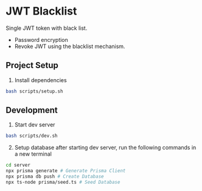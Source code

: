 # JWT Blacklist
Single JWT token with black list.
- Password encryption
- Revoke JWT using the blacklist mechanism.

## Project Setup
1. Install dependencies
```bash
bash scripts/setup.sh
```

## Development
1. Start dev server
```bash
bash scripts/dev.sh
```

2. Setup database
after starting dev server, run the following commands in a new terminal
```bash
cd server
npx prisma generate # Generate Prisma Client
npx prisma db push # Create Database
npx ts-node prisma/seed.ts # Seed Database
```
